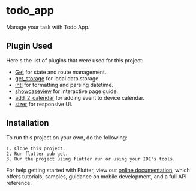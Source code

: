 # todo_app

Manage your task with Todo App.

## Plugin Used

Here's the list of plugins that were used for this project:

* [Get](https://pub.dev/packages/get) for state and route management.
* [get_storage](https://pub.dev/packages/get_storage) for local data storage. 
* [intl](https://pub.dev/packages/intl) for formatting and parsing datetime.
* [showcaseview](https://pub.dev/packages/showcaseview) for interactive page guide.
* [add_2_calendar](https://pub.dev/packages/add_2_calendar) for adding event to device calendar.
* [sizer](https://pub.dev/packages/sizer) for responsive UI.

## Installation

To run this project on your own, do the following:

    1. Clone this project.
    2. Run flutter pub get.
    3. Run the project using flutter run or using your IDE's tools.

For help getting started with Flutter, view our
[online documentation](https://flutter.dev/docs), which offers tutorials,
samples, guidance on mobile development, and a full API reference.
